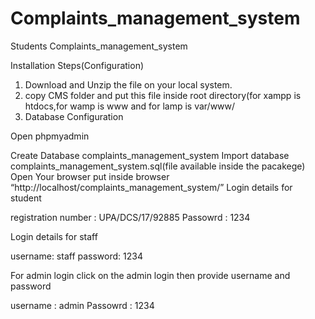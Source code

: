 # Complaints_management_system
Students Complaints_management_system

Installation Steps(Configuration)

1. Download and Unzip the file on your local system.
2. copy CMS folder and put this file inside root directory(for xampp is htdocs,for wamp is www and for lamp is var/www/
3. Database Configuration

Open phpmyadmin

Create Database complaints_management_system
Import database complaints_management_system.sql(file available inside the pacakege)
Open Your browser put inside browser “http://localhost/complaints_management_system/”
 Login details for student

registration number : UPA/DCS/17/92885
Passowrd : 1234

 Login details for staff
 
 username: staff
 password: 1234

For admin login click on the admin login then provide username and password

username : admin
Passowrd : 1234

